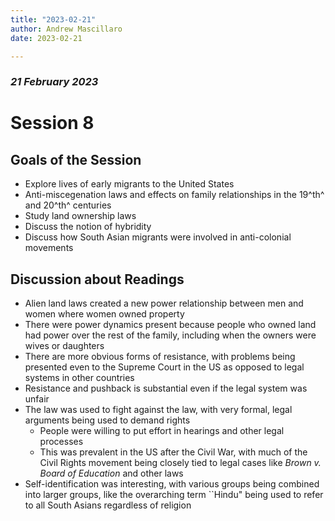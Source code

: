 ```yaml
---
title: "2023-02-21"
author: Andrew Mascillaro
date: 2023-02-21

---
```


### _21 February 2023_

# Session 8

## Goals of the Session

- Explore lives of early migrants to the United States
- Anti-miscegenation laws and effects on family
relationships in the 19^th^ and 20^th^ centuries
- Study land ownership laws
- Discuss the notion of hybridity
- Discuss how South Asian migrants were involved in
anti-colonial movements

## Discussion about Readings

- Alien land laws created a new power relationship between
men and women where women owned property
- There were power dynamics present because people who
owned land had power over the rest of the family, including
when the owners were wives or daughters
- There are more obvious forms of resistance, with problems
being presented even to the Supreme Court in the US as
opposed to legal systems in other countries
- Resistance and pushback is substantial even if the legal
system was unfair
- The law was used to fight against the law, with very
formal, legal arguments being used to demand rights
  - People were willing to put effort in hearings and other
  legal processes
  - This was prevalent in the US after the Civil War, with
  much of the Civil Rights movement being closely tied to
  legal cases like _Brown v. Board of Education_ and other
  laws
- Self-identification was interesting, with various groups
being combined into larger groups, like the overarching
term \`\`Hindu" being used to refer to all South Asians
regardless of religion


